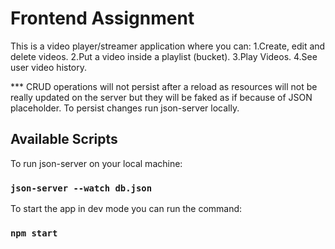 # Frontend Assignment

This is a video player/streamer application where you can:
1.Create, edit and delete videos.
2.Put a video inside a playlist (bucket).
3.Play Videos.
4.See user video history. 

*** CRUD operations will not persist after a reload as resources will not be really updated on the server but they will be faked as if because of JSON placeholder. To persist changes run json-server locally.

## Available Scripts

To run json-server on your local machine:
### `json-server --watch db.json`


To start the app in dev mode you can run the command:
### `npm start`


